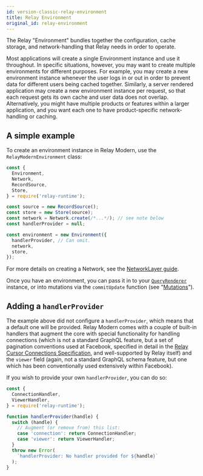 ```yaml
---
id: version-classic-relay-environment
title: Relay Environment
original_id: relay-environment
---
```


The Relay "Environment" bundles together the configuration, cache storage, and network-handling that Relay needs in order to operate.

Most applications will create a single Environment instance and use it throughout. In specific situations, however, you may want to create multiple environments for different purposes. For example, you may create a new environment instance whenever the user logs in or out in order to prevent data for different users being cached together. Similarly, a server rendered application may create a new environment instance per request, so that each request gets its own cache and user data does not overlap. Alternatively, you might have multiple products or features within a larger application, and you want each one to have product-specific network-handling or caching.

## A simple example

To create an environment instance in Relay Modern, use the `RelayModernEnvironment` class:

```javascript
const {
  Environment,
  Network,
  RecordSource,
  Store,
} = require('relay-runtime');

const source = new RecordSource();
const store = new Store(source);
const network = Network.create(/*...*/); // see note below
const handlerProvider = null;

const environment = new Environment({
  handlerProvider, // Can omit.
  network,
  store,
});
```

For more details on creating a Network, see the [NetworkLayer guide](./network-layer.html).

Once you have an environment, you can pass it in to your [`QueryRenderer`](./query-renderer.html) instance, or into mutations via the `commitUpdate` function (see "[Mutations](./mutations.html)").

## Adding a `handlerProvider`

The example above did not configure a `handlerProvider`, which means that a default one will be provided. Relay Modern comes with a couple of built-in handlers that augment the core with special functionality for handling connections (which is not a standard GraphQL feature, but a set of pagination conventions used at Facebook, specified in detail in the [Relay Cursor Connections Specification](./graphql-connections.html), and well-supported by Relay itself) and the `viewer` field (again, not a standard GraphQL schema feature, but one which has been conventionally used extensively within Facebook).

If you wish to provide your own `handlerProvider`, you can do so:

```javascript
const {
  ConnectionHandler,
  ViewerHandler,
} = require('relay-runtime');

function handlerProvider(handle) {
  switch (handle) {
    // Augment (or remove from) this list:
    case 'connection': return ConnectionHandler;
    case 'viewer': return ViewerHandler;
  }
  throw new Error(
    `handlerProvider: No handler provided for ${handle}`
  );
}
```
